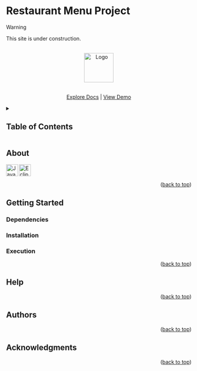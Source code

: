<a id="readme-top"></a>

<h1>Restaurant Menu Project</h1>
<!--
Simple overview of use/purpose.
-->

>[!Warning]
>This site is under construction.

<!-- PROJECT LOGO -->
<br />
<div align="center">
  <a href="https://github.com/emirsari/RestaurantMenu.git">
    <img src="" alt="Logo" width="80" height="80">
  </a>

  <p align="center">
    <br />
    <a href="https://github.com/emirsari/RestaurantMenu.git">Explore Docs</a>
    |
    <a href="">View Demo</a>
  </p>
</div>

<!-- TABLE OF CONTENTS -->
<details>
  <summary><h2>Table of Contents</h2></summary>
  <ol>
    <li>
      <a href="#about">About</a>
    </li>
    <li>
      <a href="#getting-started">Getting Started</a>
      <ul>
        <li><a href="#dependencies">Dependencies</a></li>
        <li><a href="#installation">Installation</a></li>
        <li><a href="#execution">Execution</a></li>
      </ul>
    </li>
    <li><a href="#help">Help</a></li>
    <li><a href="#authors">Authors</a></li>
    <li><a href="#acknowledgments">Acknowledgments</a></li>
  </ol>
</details>

<h2>About</h2>
<!--
An in-depth paragraph about your project and overview of use.
-->

<p>  
  <img align="left" alt="Java | OpenJDK" src="https://img.shields.io/badge/java-%23ED8B00.svg?style=for-the-badge&logo=openjdk&logoColor=000000&style=plastic" height="32">
  <img align="center" alt="Eclipse IDE" src="https://img.shields.io/badge/Eclipse-FE7A16.svg?style=for-the-badge&logo=Eclipse&logoColor=2C2255&style=plastic" height="32">
  
</p>


<p align="right">(<a href="#readme-top">back to top</a>)</p>

<h2>Getting Started</h2>

<h3>Dependencies</h3>
<!--
* Describe any prerequisites, libraries, OS version, etc., needed before installing program.
* ex. Windows 10
-->
<h3>Installation</h3>
<!--
* How/where to download your program
* Any modifications needed to be made to files/folders
-->
<h3>Execution</h3>
<!--
* How to run the program
* Step-by-step bullets
```
code blocks for commands
```
-->
<p align="right">(<a href="#readme-top">back to top</a>)</p>

<h2>Help</h2>
<!--
Any advise for common problems or issues.
```
command to run if program contains helper info
```
-->
<p align="right">(<a href="#readme-top">back to top</a>)</p>

<h2>Authors</h2>
<!--
Contributors names and contact info
ex. Dominique Pizzie  
ex. [@DomPizzie](https://twitter.com/dompizzie)
-->
<p align="right">(<a href="#readme-top">back to top</a>)</p>

<h2>Acknowledgments</h2>
<!--
Inspiration, code snippets, etc.
* [awesome-readme](https://github.com/matiassingers/awesome-readme)
* [PurpleBooth](https://gist.github.com/PurpleBooth/109311bb0361f32d87a2)
* [dbader](https://github.com/dbader/readme-template)
* [zenorocha](https://gist.github.com/zenorocha/4526327)
* [fvcproductions](https://gist.github.com/fvcproductions/1bfc2d4aecb01a834b46)
-->
<p align="right">(<a href="#readme-top">back to top</a>)</p>

